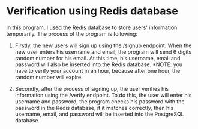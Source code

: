 # Verification using Redis database
In this program, I used the Redis database to store users' information temporarily. 
The process of the program is following: 

1) Firstly, the new users will sign up using the /signup endpoint. When the new user enters his username and email, 
the program will send 6 digits random number for his email. At this time, his username, email and password will also be inserted 
into the Redis database. *NOTE: you have to verify your account in an hour, because after one hour, the random number will expire.

2) Secondly, after the process of signing up, the user verifies his information using the /verify endpoint.
To do this, the user will enter his username and password, the program checks his password with the password in the
Redis database, if it matches correctly, then his username, email, and password will be inserted into the 
PostgreSQL database.
